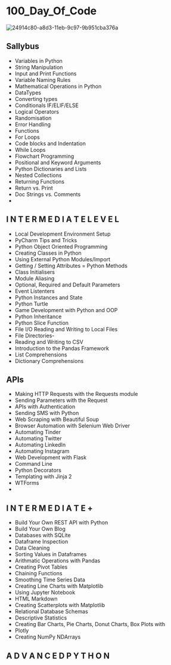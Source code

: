 # 100_Day_Of_Code


![24914c80-a8d3-11eb-9c97-9b951cba376a](https://github.com/Tayyba27/Data_Science_Virtual_Internship/assets/100337978/37ca0028-1a92-4455-ad32-28ab7473dae6)



## Sallybus
- Variables in Python
- String Manipulation
- Input and Print Functions
- Variable Naming Rules
- Mathematical Operations in Python
- DataTypes
- Converting types
- Conditionals IF/ELIF/ELSE
- Logical Operators
- Randomisation
- Error Handling
- Functions
- For Loops
-  Code blocks and Indentation
- While Loops
- Flowchart Programming
- Positional and Keyword Arguments
- Python Dictionaries and Lists
- Nested Collections
- Returning Functions
- Return vs. Print
- Doc Strings vs. Comments
- 
## I N T E R M E D I A T E L E V E L

- Local Development Environment Setup
- PyCharm Tips and Tricks
- Python Object Oriented Programming
- Creating Classes in Python
- Using External Python Modules/Import
- Getting / Setting Attributes
= Python Methods
- Class Initialisers
- Module Aliasing
- Optional, Required and Default Parameters
- Event Listenters
- Python Instances and State
- Python Turtle
- Game Development with Python and OOP
- Python Inheritance
- Python Slice Function
- File I/O Reading and Writing to Local Files
- File Directories-
- Reading and Writing to CSV
- Introduction to the Pandas Framework
- List Comprehensions
- Dictionary Comprehensions

## APIs
- Making HTTP Requests with the Requests module
- Sending Parameters with the Request
- APIs with Authentication
- Sending SMS with Python
- Web Scraping with Beautiful Soup
- Browser Automation with Selenium Web Driver
- Automating Tinder
- Automating Twitter
- Automating LinkedIn
- Automating Instagram
- Web Development with Flask
- Command Line
- Python Decorators
- Templating with Jinja 2
- WTForms
- 
## I N T E R M E D I A T E +

- Build Your Own REST API with Python
- Build Your Own Blog
- Databases with SQLite
- Dataframe Inspection
- Data Cleaning
- Sorting Values in Dataframes
- Arithmatic Operations with Pandas
- Creating Pivot Tables
- Chaining Functions
- Smoothing Time Series Data
- Creating Line Charts with Matplotlib
- Using Jupyter Notebook
- HTML Markdown
- Creating Scatterplots with Matplotlib
- Relational Database Schemas
- Descriptive Statistics
- Creating Bar Charts, Pie Charts, Donut Charts, Box Plots with
- Plotly
- Creating NumPy NDArrays

## A D V A N C E D P Y T H O N








